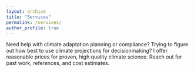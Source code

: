 ```yaml
---
layout: archive
title: "Services"
permalink: /services/
author_profile: true
---
```


Need help with climate adaptation planning or compliance? Trying to figure out how best to use climate projections for decisionmaking? I offer reasonable prices for proven,
high quality climate science. Reach out for past work, references, and cost estimates.
